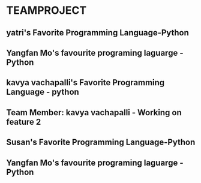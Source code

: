 # TEAMPROJECT 
## yatri's Favorite Programming Language-Python 

 ## Yangfan Mo's favourite programing laguarge - Python 

## kavya vachapalli's Favorite Programming Language - python
## Team Member: kavya vachapalli - Working on feature 2
## Susan's Favorite Programming Language-Python 
## Yangfan Mo's favourite programing laguarge - Python 

